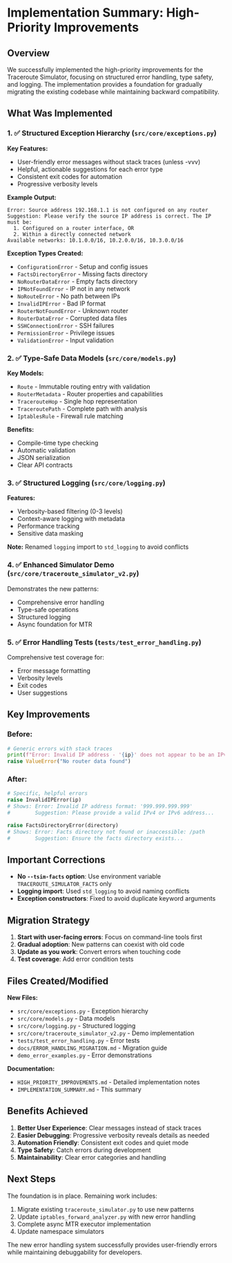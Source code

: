 # Implementation Summary: High-Priority Improvements

## Overview

We successfully implemented the high-priority improvements for the Traceroute Simulator, focusing on structured error handling, type safety, and logging. The implementation provides a foundation for gradually migrating the existing codebase while maintaining backward compatibility.

## What Was Implemented

### 1. ✅ Structured Exception Hierarchy (`src/core/exceptions.py`)

**Key Features:**
- User-friendly error messages without stack traces (unless -vvv)
- Helpful, actionable suggestions for each error type
- Consistent exit codes for automation
- Progressive verbosity levels

**Example Output:**
```
Error: Source address 192.168.1.1 is not configured on any router
Suggestion: Please verify the source IP address is correct. The IP must be:
  1. Configured on a router interface, OR
  2. Within a directly connected network
Available networks: 10.1.0.0/16, 10.2.0.0/16, 10.3.0.0/16
```

**Exception Types Created:**
- `ConfigurationError` - Setup and config issues
- `FactsDirectoryError` - Missing facts directory  
- `NoRouterDataError` - Empty facts directory
- `IPNotFoundError` - IP not in any network
- `NoRouteError` - No path between IPs
- `InvalidIPError` - Bad IP format
- `RouterNotFoundError` - Unknown router
- `RouterDataError` - Corrupted data files
- `SSHConnectionError` - SSH failures
- `PermissionError` - Privilege issues
- `ValidationError` - Input validation

### 2. ✅ Type-Safe Data Models (`src/core/models.py`)

**Key Models:**
- `Route` - Immutable routing entry with validation
- `RouterMetadata` - Router properties and capabilities
- `TracerouteHop` - Single hop representation
- `TraceroutePath` - Complete path with analysis
- `IptablesRule` - Firewall rule matching

**Benefits:**
- Compile-time type checking
- Automatic validation
- JSON serialization
- Clear API contracts

### 3. ✅ Structured Logging (`src/core/logging.py`)

**Features:**
- Verbosity-based filtering (0-3 levels)
- Context-aware logging with metadata
- Performance tracking
- Sensitive data masking

**Note:** Renamed `logging` import to `std_logging` to avoid conflicts

### 4. ✅ Enhanced Simulator Demo (`src/core/traceroute_simulator_v2.py`)

Demonstrates the new patterns:
- Comprehensive error handling
- Type-safe operations
- Structured logging
- Async foundation for MTR

### 5. ✅ Error Handling Tests (`tests/test_error_handling.py`)

Comprehensive test coverage for:
- Error message formatting
- Verbosity levels
- Exit codes
- User suggestions

## Key Improvements

### Before:
```python
# Generic errors with stack traces
print(f"Error: Invalid IP address - '{ip}' does not appear to be an IPv4 or IPv6 address")
raise ValueError("No router data found")
```

### After:
```python
# Specific, helpful errors
raise InvalidIPError(ip)
# Shows: Error: Invalid IP address format: '999.999.999.999'
#        Suggestion: Please provide a valid IPv4 or IPv6 address...

raise FactsDirectoryError(directory)
# Shows: Error: Facts directory not found or inaccessible: /path
#        Suggestion: Ensure the facts directory exists...
```

## Important Corrections

- **No `--tsim-facts` option**: Use environment variable `TRACEROUTE_SIMULATOR_FACTS` only
- **Logging import**: Used `std_logging` to avoid naming conflicts
- **Exception constructors**: Fixed to avoid duplicate keyword arguments

## Migration Strategy

1. **Start with user-facing errors**: Focus on command-line tools first
2. **Gradual adoption**: New patterns can coexist with old code
3. **Update as you work**: Convert errors when touching code
4. **Test coverage**: Add error condition tests

## Files Created/Modified

**New Files:**
- `src/core/exceptions.py` - Exception hierarchy
- `src/core/models.py` - Data models
- `src/core/logging.py` - Structured logging  
- `src/core/traceroute_simulator_v2.py` - Demo implementation
- `tests/test_error_handling.py` - Error tests
- `docs/ERROR_HANDLING_MIGRATION.md` - Migration guide
- `demo_error_examples.py` - Error demonstrations

**Documentation:**
- `HIGH_PRIORITY_IMPROVEMENTS.md` - Detailed implementation notes
- `IMPLEMENTATION_SUMMARY.md` - This summary

## Benefits Achieved

1. **Better User Experience**: Clear messages instead of stack traces
2. **Easier Debugging**: Progressive verbosity reveals details as needed
3. **Automation Friendly**: Consistent exit codes and quiet mode
4. **Type Safety**: Catch errors during development
5. **Maintainability**: Clear error categories and handling

## Next Steps

The foundation is in place. Remaining work includes:

1. Migrate existing `traceroute_simulator.py` to use new patterns
2. Update `iptables_forward_analyzer.py` with new error handling
3. Complete async MTR executor implementation
4. Update namespace simulators

The new error handling system successfully provides user-friendly errors while maintaining debuggability for developers.